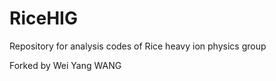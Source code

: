 RiceHIG
=======

Repository for analysis codes of Rice heavy ion physics group

Forked by Wei Yang WANG
